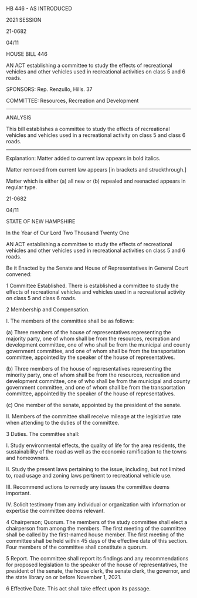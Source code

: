  HB 446 - AS INTRODUCED

 

 

2021 SESSION

 21-0682

 04/11

 

HOUSE BILL 446

 

AN ACT establishing a committee to study the effects of recreational vehicles and other vehicles used in recreational activities on class 5 and 6 roads.

 

SPONSORS: Rep. Renzullo, Hills. 37

 

COMMITTEE: Resources, Recreation and Development

 

-----------------------------------------------------------------

 

ANALYSIS

 

 This bill establishes a committee to study the effects of recreational vehicles and vehicles used in a recreational activity on class 5 and class 6 roads.

 

- - - - - - - - - - - - - - - - - - - - - - - - - - - - - - - - - - - - - - - - - - - - - - - - - - - - - - - - - - - - - - - - - - - - - - - - - - - 

 

Explanation: Matter added to current law appears in bold italics.

 Matter removed from current law appears [in brackets and struckthrough.]

 Matter which is either (a) all new or (b) repealed and reenacted appears in regular type.

 21-0682

 04/11

 

STATE OF NEW HAMPSHIRE

 

In the Year of Our Lord Two Thousand Twenty One

 

AN ACT establishing a committee to study the effects of recreational vehicles and other vehicles used in recreational activities on class 5 and 6 roads.

 

Be it Enacted by the Senate and House of Representatives in General Court convened:

 

 1 Committee Established. There is established a committee to study the effects of recreational vehicles and vehicles used in a recreational activity on class 5 and class 6 roads.

 2 Membership and Compensation.

 I. The members of the committee shall be as follows:

 (a) Three members of the house of representatives representing the majority party, one of whom shall be from the resources, recreation and development committee, one of who shall be from the municipal and county government committee, and one of whom shall be from the transportation committee, appointed by the speaker of the house of representatives.

 (b) Three members of the house of representatives representing the minority party, one of whom shall be from the resources, recreation and development committee, one of who shall be from the municipal and county government committee, and one of whom shall be from the transportation committee, appointed by the speaker of the house of representatives.

 (c) One member of the senate, appointed by the president of the senate.

 II. Members of the committee shall receive mileage at the legislative rate when attending to the duties of the committee.

 3 Duties. The committee shall:

 I. Study environmental effects, the quality of life for the area residents, the sustainability of the road as well as the economic ramification to the towns and homeowners.

 II. Study the present laws pertaining to the issue, including, but not limited to, road usage and zoning laws pertinent to recreational vehicle use.

 III. Recommend actions to remedy any issues the committee deems important.

 IV. Solicit testimony from any individual or organization with information or expertise the committee deems relevant. 

 4 Chairperson; Quorum. The members of the study committee shall elect a chairperson from among the members. The first meeting of the committee shall be called by the first-named house member. The first meeting of the committee shall be held within 45 days of the effective date of this section. Four members of the committee shall constitute a quorum.

 5 Report. The committee shall report its findings and any recommendations for proposed legislation to the speaker of the house of representatives, the president of the senate, the house clerk, the senate clerk, the governor, and the state library on or before November 1, 2021.

 6 Effective Date. This act shall take effect upon its passage.

